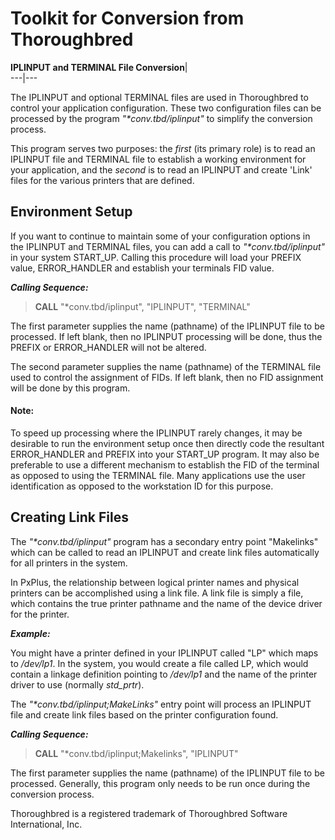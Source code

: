 # Toolkit for Conversion from Thoroughbred

**IPLINPUT and TERMINAL File Conversion**|   
---|---  
  
The IPLINPUT and optional TERMINAL files are used in Thoroughbred to control your application configuration. These two configuration files can be processed by the program _"*conv.tbd/iplinput"_ to simplify the conversion process.

This program serves two purposes: the _first_ (its primary role) is to read an IPLINPUT file and TERMINAL file to establish a working environment for your application, and the _second_ is to read an IPLINPUT and create 'Link' files for the various printers that are defined.

## Environment Setup

If you want to continue to maintain some of your configuration options in the IPLINPUT and TERMINAL files, you can add a call to _"*conv.tbd/iplinput"_ in your system START_UP. Calling this procedure will load your PREFIX value, ERROR_HANDLER and establish your terminals FID value.

**_Calling Sequence:_**

> **CALL** "*conv.tbd/iplinput", "IPLINPUT", "TERMINAL"

The first parameter supplies the name (pathname) of the IPLINPUT file to be processed. If left blank, then no IPLINPUT processing will be done, thus the PREFIX or ERROR_HANDLER will not be altered.

The second parameter supplies the name (pathname) of the TERMINAL file used to control the assignment of FIDs. If left blank, then no FID assignment will be done by this program.

#### **Note:**  
To speed up processing where the IPLINPUT rarely changes, it may be desirable to run the environment setup once then directly code the resultant ERROR_HANDLER and PREFIX into your START_UP program. It may also be preferable to use a different mechanism to establish the FID of the terminal as opposed to using the TERMINAL file. Many applications use the user identification as opposed to the workstation ID for this purpose.

## Creating Link Files

The _"*conv.tbd/iplinput"_ program has a secondary entry point "Makelinks" which can be called to read an IPLINPUT and create link files automatically for all printers in the system.

In PxPlus, the relationship between logical printer names and physical printers can be accomplished using a link file. A link file is simply a file, which contains the true printer pathname and the name of the device driver for the printer. 

**_Example:_**

You might have a printer defined in your IPLINPUT called "LP" which maps to _/dev/lp1_. In the system, you would create a file called LP, which would contain a linkage definition pointing to _/dev/lp1_ and the name of the printer driver to use (normally _std_prtr_).

The _"*conv.tbd/iplinput;MakeLinks"_ entry point will process an IPLINPUT file and create link files based on the printer configuration found.

**_Calling Sequence:_**

> **CALL** "*conv.tbd/iplinput;Makelinks", "IPLINPUT"

The first parameter supplies the name (pathname) of the IPLINPUT file to be processed. Generally, this program only needs to be run once during the conversion process.

Thoroughbred is a registered trademark of Thoroughbred Software International, Inc.
